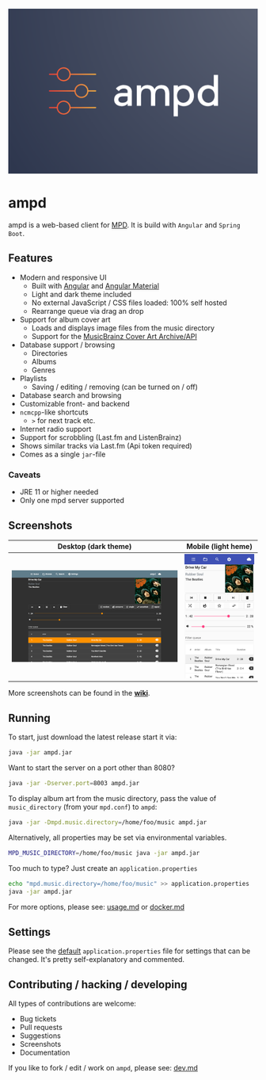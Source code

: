 ![Logo of ampd](.github/ampd-logo.png)

# ampd

ampd is a web-based client for [MPD](https://www.musicpd.org/). It is build with `Angular` and
`Spring Boot`.

## Features

* Modern and responsive UI
  * Built with [Angular](https://angular.io/) and [Angular Material](https://material.angular.io/)
  * Light and dark theme included
  * No external JavaScript / CSS files loaded: 100% self hosted
  * Rearrange queue via drag an drop
* Support for album cover art
  * Loads and displays image files from the music directory
  * Support for the [MusicBrainz Cover Art Archive/API](https://wiki.musicbrainz.org/Cover_Art_Archive/API)
* Database support / browsing
  * Directories
  * Albums
  * Genres
* Playlists
  * Saving / editing / removing (can be turned on / off)
* Database search and browsing
* Customizable front- and backend
* `ncmcpp`-like shortcuts
  * `>` for next track etc.
* Internet radio support
* Support for scrobbling (Last.fm and ListenBrainz)
* Shows similar tracks via Last.fm (Api token required)
* Comes as a single `jar`-file

### Caveats

* JRE 11 or higher needed
* Only one mpd server supported

## Screenshots

Desktop (dark theme)             |  Mobile (light heme)
:-------------------------:|:-------------------------:
![Screenshot of ampd on a desktop](.github/desktop.png)  | ![Screenshot of ampd on a mobile device](.github/mobile.png)

More screenshots can be found in the [**wiki**](https://github.com/rain0r/ampd/wiki/Screenshots).

## Running

To start, just download the latest release start it via: 

```sh
java -jar ampd.jar
```

Want to start the server on a port other than 8080?

```sh
java -jar -Dserver.port=8003 ampd.jar
```

To display album art from the music directory, pass the value of `music_directory` (from your `mpd.conf`) to `ampd`:

```sh
java -jar -Dmpd.music.directory=/home/foo/music ampd.jar
```

Alternatively, all properties may be set via environmental variables.

```sh
MPD_MUSIC_DIRECTORY=/home/foo/music java -jar ampd.jar
```

Too much to type? Just create an `application.properties`

```sh
echo "mpd.music.directory=/home/foo/music" >> application.properties
java -jar ampd.jar
```

For more options, please see: [usage.md](docs/usage.md) or [docker.md](docs/docker.md)

## Settings

Please see the
[default](https://github.com/rain0r/ampd/blob/master/src/main/resources/application.properties)
`application.properties` file for settings that can be changed. It's pretty self-explanatory and commented.

## Contributing / hacking / developing

All types of contributions are welcome:

* Bug tickets
* Pull requests
* Suggestions
* Screenshots
* Documentation

If you like to fork / edit / work on `ampd`, please see: [dev.md](docs/dev.md)
